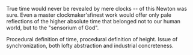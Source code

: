 True time would never be revealed by mere clocks -- of this Newton was sure. Even a master clockmaker'sfinest work would offer only pale reflections of the higher absolute time that belonged not to our human world, but to the "sensorium of God".

Procedural definition of time, procedural definition of height. Issue of synchronization, both lofty abstraction and industrial concreteness.
